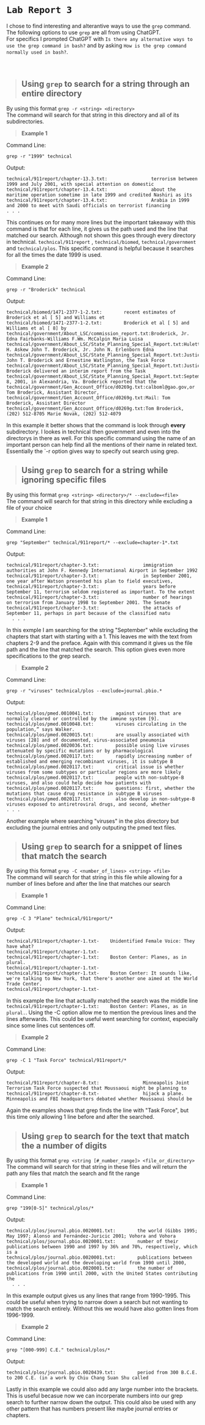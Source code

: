 # `Lab Report 3` 

I chose to find interesting and alterantive ways to use the `grep` command. The following options to use `grep` are all from using ChatGPT. <br/>
For specifics I prompted ChatGPT with `Is there any alternative ways to use the grep command in bash?` and by asking `How is the grep command normally used in bash?`.<br/>
<br/>
<br/>
>## Using ```grep``` to search for a string through an entire directory

By using this format ```grep -r <string> <directory>```<br/>
The command will search for that string in this directory and all of its subdirectories.

> **Example 1**

Command Line:

```grep -r "1999" technical```

Output: </br>

```technical/911report/chapter-11.txt:            In the period between December 1999 and early January 2000, information about
technical/911report/chapter-13.3.txt:                terrorism between 1999 and July 2001, with special attention on domestic
technical/911report/chapter-13.4.txt:                about the maritime operation sometime in late 1999 and credited Nashiri as its
technical/911report/chapter-13.4.txt:                Arabia in 1999 and 2000 to meet with Saudi officials on terrorist financing
. . . 
```

This continues on for many more lines but the important takeaway with this command is that for each line, it gives us the path used and the line that matched our search. Although not shown this goes through every directory in technical. `technical/911report` , `technical/biomed`, `technical/government` and `technical/plos`. This specific command is helpful because it searches for all the times the date 1999 is used.

> **Example 2**

Command Line:

`grep -r "Broderick" technical`

Output: </br>

```technical/biomed/1471-2377-1-2.txt:        Massachusetts. In 1998, Broderick et al [ 5] hypothesized
technical/biomed/1471-2377-1-2.txt:        recent estimates of Broderick et al [ 5] and Williams et
technical/biomed/1471-2377-1-2.txt:        Broderick et al [ 5] and Williams et al [ 8] by
technical/government/About_LSC/commission_report.txt:Broderick, Jr. Edna Fairbanks-Williams F.Wm. McCalpin Maria Luisa
technical/government/About_LSC/State_Planning_Special_Report.txt:Hulett H. Askew John T. Broderick, Jr. John N. Erlenborn Edna
technical/government/About_LSC/State_Planning_Special_Report.txt:Justice John T. Broderick and Ernestine Watlington, the Task Force
technical/government/About_LSC/State_Planning_Special_Report.txt:Justice Broderick delivered an interim report from the Task
technical/government/About_LSC/State_Planning_Special_Report.txt:September 8, 2001, in Alexandria, Va. Broderick reported that the
technical/government/Gen_Account_Office/d0269g.txt:calboml@gao.gov,or Tom Broderick, Assistant Director,
technical/government/Gen_Account_Office/d0269g.txt:Mail: Tom Broderick, Assistant Director
technical/government/Gen_Account_Office/d0269g.txt:Tom Broderick, (202) 512-8705 Marie Novak, (202) 512-4079
```

In this example it better shows that the command is look through **every** subdirectory. I lookes in technical then government and even into the directorys in there as well. For this specific command using the name of an important person can help find all the mentions of their name in related text. Essentially the `-r option gives way to specify out search using grep.

>## Using `grep` to search for a string while ignoring specific files

By using this format `grep <string> <directory>/* --exclude=<file>`<br/>
The command will search for that string in this directory while excluding a file of your choice

> **Example 1**

Command Line:

`grep "September" technical/911report/* --exclude=chapter-1*.txt`

Output: </br>
```technical/911report/chapter-2.txt:                most militant opponents. But after September 1996, when first Jalalabad and then
technical/911report/chapter-3.txt:                immigration authorities at John F. Kennedy International Airport in September 1992
technical/911report/chapter-3.txt:                in September 2001, one year after Watson presented his plan to field executives,
technical/911report/chapter-3.txt:                years before September 11, terrorism seldom registered as important. To the extent
technical/911report/chapter-3.txt:                number of hearings on terrorism from January 1998 to September 2001. The Senate
technical/911report/chapter-3.txt:                the attacks of September 11, perhaps in part because of the classified natu
  . . . 
  ```

In this exmple I am searching for the string "September" while excluding the chapters that start with starting with a 1. This leaves me with the text from chapters 2-9 and the preface. Again with this command it gives us the file path and the line that matched the search. This option gives even more specifications to the grep search.

> **Example 2**

Command Line:

`grep -r "viruses" technical/plos --exclude=journal.pbio.*`

Output: </br>
  
```technical/plos/pmed.0010036.txt:        acute phase of infection in humans and animals exposed to AIDS-associated retroviruses
technical/plos/pmed.0010041.txt:        against viruses that are normally cleared or controlled by the immune system [9].
technical/plos/pmed.0010048.txt:        viruses circulating in the population,” says Walker.
technical/plos/pmed.0020015.txt:        are usually associated with viruses [28] and of documented, virus-associated pneumonia
technical/plos/pmed.0020036.txt:        possible using live viruses attenuated by specific mutations or by pharmacological
technical/plos/pmed.0020117.txt:        rapidly increasing number of established and emerging recombinant viruses, it is subtype B
technical/plos/pmed.0020117.txt:        critical issue is whether viruses from some subtypes or particular regions are more likely
technical/plos/pmed.0020117.txt:        people with non-subtype-B viruses, and also could help decide how patients with
technical/plos/pmed.0020117.txt:        questions: first, whether the mutations that cause drug resistance in subtype B viruses
technical/plos/pmed.0020117.txt:        also develop in non-subtype-B viruses exposed to antiretroviral drugs, and second, whether 
. . .
```

Another example where searching "viruses" in the plos directory but excluding the journal entries and only outputing the pmed text files.

>## Using `grep` to search for a snippet of lines that match the search

By using this format `grep -C <number_of_lines> <string> <file>`<br/>
The command will search for that string in this file while allowing for a number of lines before and after the line that matches our search

> **Example 1**

Command Line:

`grep -C 3 "Plane" technical/911report/*`

Output: </br>
```technical/911report/chapter-1.txt-
technical/911report/chapter-1.txt-    Unidentified Female Voice: They have what?
technical/911report/chapter-1.txt-
technical/911report/chapter-1.txt:    Boston Center: Planes, as in plural.
technical/911report/chapter-1.txt-
technical/911report/chapter-1.txt-    Boston Center: It sounds like, we're talking to New York, that there's another one aimed at the World Trade Center.
technical/911report/chapter-1.txt-
  ```

In this example the line that actually matched the search was the middle line `technical/911report/chapter-1.txt:    Boston Center: Planes, as in plural.`. Using the -C option allow me to mention the previous lines and the lines afterwards. This could be useful went searching for context, especially since some lines cut sentences off.

> **Example 2**

Command Line:

`grep -C 1 "Task Force" technical/911report/*`

Output: </br>

```technical/911report/chapter-8.txt-            The FBI agent who handled the case in conjunction with the INS representative on the
technical/911report/chapter-8.txt:                Minneapolis Joint Terrorism Task Force suspected that Moussaoui might be planning to
technical/911report/chapter-8.txt-                hijack a plane. Minneapolis and FBI headquarters debated whether Moussaoui should be
  ```

Again the examples shows that grep finds the line with "Task Force", but this time only allowing 1 line before and after the searched.

>## Using `grep` to search for the text that match the a number of digits

By using this format `grep <string [#_number_range]> <file_or_directory>`<br/>
The command will search for that string in these files and will return the path any files that match the search and fit the range

> **Example 1**

Command Line:

`grep "199[0-5]" technical/plos/*`

Output: </br>

```technical/plos/journal.pbio.0020001.txt:        output between the developing and already developed countries (Gibbs 1995; May 1997;
technical/plos/journal.pbio.0020001.txt:        the world (Gibbs 1995; May 1997; Alonso and Fernández-Juricic 2001; Vohora and Vohora
technical/plos/journal.pbio.0020001.txt:        number of their publications between 1990 and 1997 by 36% and 70%, respectively, which is a
technical/plos/journal.pbio.0020001.txt:        publications between the developed world and the developing world from 1990 until 2000,
technical/plos/journal.pbio.0020001.txt:        the number of publications from 1990 until 2000, with the United States contributing the 
  . . .
  ```

In this example output gives us any lines that range from 1990-1995. This could be useful when trying to narrow down a search but not wanting to match the search entirely. Without this we would have also gotten lines from 1996-1999. 

> **Example 2**

Command Line:

`grep "[000-999] C.E." technical/plos/*`

Output: </br>

```technical/plos/journal.pbio.0020439.txt:        From the time of the ancient Greek physician Galen (131–201 C.E.) until William Harvey
technical/plos/journal.pbio.0020439.txt:        period from 300 B.C.E. to 200 C.E. (in a work by Chiu Chang Suan Shu called 
  ```

Lastly in this example we could also add any large number into the brackets. This is useful becasue now we can incorperate numbers into our grep search to further narrow down the output. This could also be used with any other pattern that has numbers present like maybe journal entries or chapters.


